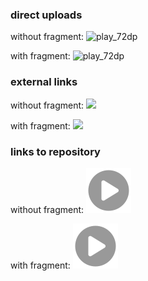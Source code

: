 ### direct uploads

without fragment:
![play_72dp](https://user-images.githubusercontent.com/236297/148308052-c73ff3ba-27cf-41d0-8e97-819d33d0a159.png)

with fragment:
![play_72dp](https://user-images.githubusercontent.com/236297/148308052-c73ff3ba-27cf-41d0-8e97-819d33d0a159.png#foo)

### external links

without fragment:
![](https://chester.me/images/play_72dp.png)

with fragment:
![](https://chester.me/images/play_72dp.png)

### links to repository

without fragment:
![](play_72dp.png)

with fragment:
![](play_72dp.png#foo)

